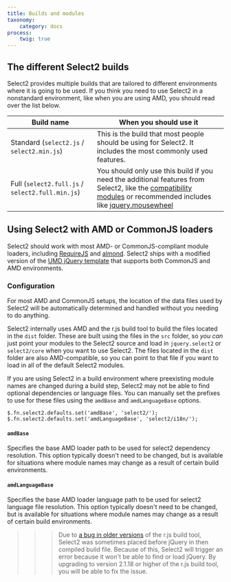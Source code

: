 ```yaml
---
title: Builds and modules
taxonomy:
    category: docs
process:
    twig: true
---
```


## The different Select2 builds

Select2 provides multiple builds that are tailored to different
environments where it is going to be used. If you think you need to use
Select2 in a nonstandard environment, like when you are using AMD, you
should read over the list below.

<table class="table table-bordered table-striped">
  <thead>
    <tr>
      <th>Build name</th>
      <th>When you should use it</th>
    </tr>
  </thead>
  <tbody>
    <tr id="builds-standard">
      <td>
        Standard (<code>select2.js</code> / <code>select2.min.js</code>)
      </td>
      <td>
        This is the build that most people should be using for Select2. It
        includes the most commonly used features.
      </td>
    </tr>
    <tr id="builds-full">
      <td>
        Full (<code>select2.full.js</code> / <code>select2.full.min.js</code>)
      </td>
      <td>
        You should only use this build if you need the additional features from Select2, like the <a href="{{base_url_absolute}}/upgrading/migrating-from-35">compatibility modules</a> or recommended includes like <a href="https://github.com/jquery/jquery-mousewheel">jquery.mousewheel</a>
      </td>
    </tr>
  </tbody>
</table>

## Using Select2 with AMD or CommonJS loaders

Select2 should work with most AMD- or CommonJS-compliant module loaders, including [RequireJS](http://requirejs.org/) and [almond](https://github.com/jrburke/almond). Select2 ships with a modified version of the [UMD jQuery template](https://github.com/umdjs/umd/blob/f208d385768ed30cd0025d5415997075345cd1c0/templates/jqueryPlugin.js) that supports both CommonJS and AMD environments.

### Configuration

For most AMD and CommonJS setups, the location of the data files used by Select2 will be automatically determined and handled without you needing to do anything.

Select2 internally uses AMD and the r.js build tool to build the files located in the `dist` folder. These are built using the files in the `src` folder, so _you can_ just point your modules to the Select2 source and load in `jquery.select2` or `select2/core` when you want to use Select2. The files located in the `dist` folder are also AMD-compatible, so you can point to that file if you want to load in all of the default Select2 modules.

If you are using Select2 in a build environment where preexisting module names are changed during a build step, Select2 may not be able to find optional dependencies or language files. You can manually set the prefixes to use for these files using the `amdBase` and `amdLanguageBase` options.

```
$.fn.select2.defaults.set('amdBase', 'select2/');
$.fn.select2.defaults.set('amdLanguageBase', 'select2/i18n/');
```

#### `amdBase`

Specifies the base AMD loader path to be used for select2 dependency resolution. This option typically doesn't need to be changed, but is available for situations where module names may change as a result of certain build environments.

#### `amdLanguageBase`

Specifies the base AMD loader language path to be used for select2 language file resolution. This option typically doesn't need to be changed, but is available for situations where module names may change as a result of certain build environments.

> > > Due to [a bug in older versions](https://github.com/jrburke/requirejs/issues/1342) of the r.js build tool, Select2 was sometimes placed before jQuery in then compiled build file. Because of this, Select2 will trigger an error because it won't be able to find or load jQuery. By upgrading to version 2.1.18 or higher of the r.js build tool, you will be able to fix the issue.
